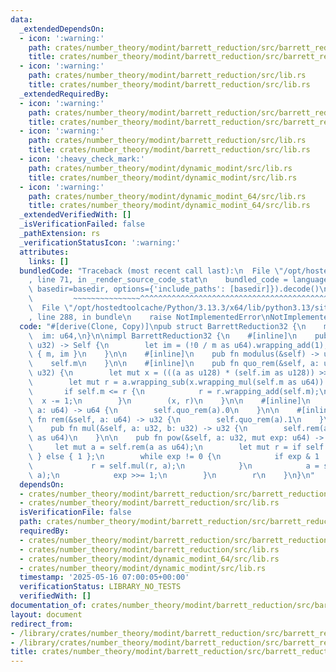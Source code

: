 ```yaml
---
data:
  _extendedDependsOn:
  - icon: ':warning:'
    path: crates/number_theory/modint/barrett_reduction/src/barrett_reduction_64.rs
    title: crates/number_theory/modint/barrett_reduction/src/barrett_reduction_64.rs
  - icon: ':warning:'
    path: crates/number_theory/modint/barrett_reduction/src/lib.rs
    title: crates/number_theory/modint/barrett_reduction/src/lib.rs
  _extendedRequiredBy:
  - icon: ':warning:'
    path: crates/number_theory/modint/barrett_reduction/src/barrett_reduction_64.rs
    title: crates/number_theory/modint/barrett_reduction/src/barrett_reduction_64.rs
  - icon: ':warning:'
    path: crates/number_theory/modint/barrett_reduction/src/lib.rs
    title: crates/number_theory/modint/barrett_reduction/src/lib.rs
  - icon: ':heavy_check_mark:'
    path: crates/number_theory/modint/dynamic_modint/src/lib.rs
    title: crates/number_theory/modint/dynamic_modint/src/lib.rs
  - icon: ':warning:'
    path: crates/number_theory/modint/dynamic_modint_64/src/lib.rs
    title: crates/number_theory/modint/dynamic_modint_64/src/lib.rs
  _extendedVerifiedWith: []
  _isVerificationFailed: false
  _pathExtension: rs
  _verificationStatusIcon: ':warning:'
  attributes:
    links: []
  bundledCode: "Traceback (most recent call last):\n  File \"/opt/hostedtoolcache/Python/3.13.3/x64/lib/python3.13/site-packages/onlinejudge_verify/documentation/build.py\"\
    , line 71, in _render_source_code_stat\n    bundled_code = language.bundle(stat.path,\
    \ basedir=basedir, options={'include_paths': [basedir]}).decode()\n          \
    \         ~~~~~~~~~~~~~~~^^^^^^^^^^^^^^^^^^^^^^^^^^^^^^^^^^^^^^^^^^^^^^^^^^^^^^^^^^^^^^^^^^\n\
    \  File \"/opt/hostedtoolcache/Python/3.13.3/x64/lib/python3.13/site-packages/onlinejudge_verify/languages/rust.py\"\
    , line 288, in bundle\n    raise NotImplementedError\nNotImplementedError\n"
  code: "#[derive(Clone, Copy)]\npub struct BarrettReduction32 {\n    m: u32,\n  \
    \  im: u64,\n}\n\nimpl BarrettReduction32 {\n    #[inline]\n    pub fn new(m:\
    \ u32) -> Self {\n        let im = (!0 / m as u64).wrapping_add(1);\n        Self\
    \ { m, im }\n    }\n\n    #[inline]\n    pub fn modulus(&self) -> u32 {\n    \
    \    self.m\n    }\n\n    #[inline]\n    pub fn quo_rem(&self, a: u64) -> (u64,\
    \ u32) {\n        let mut x = (((a as u128) * (self.im as u128)) >> 64) as u64;\n\
    \        let mut r = a.wrapping_sub(x.wrapping_mul(self.m as u64)) as u32;\n \
    \       if self.m <= r {\n            r = r.wrapping_add(self.m);\n          \
    \  x -= 1;\n        }\n        (x, r)\n    }\n\n    #[inline]\n    pub fn quo(&self,\
    \ a: u64) -> u64 {\n        self.quo_rem(a).0\n    }\n\n    #[inline]\n    pub\
    \ fn rem(&self, a: u64) -> u32 {\n        self.quo_rem(a).1\n    }\n\n    #[inline]\n\
    \    pub fn mul(&self, a: u32, b: u32) -> u32 {\n        self.rem(a as u64 * b\
    \ as u64)\n    }\n\n    pub fn pow(&self, a: u32, mut exp: u64) -> u32 {\n   \
    \     let mut a = self.rem(a as u64);\n        let mut r = if self.m == 1 { 0\
    \ } else { 1 };\n        while exp != 0 {\n            if exp & 1 != 0 {\n   \
    \             r = self.mul(r, a);\n            }\n            a = self.mul(a,\
    \ a);\n            exp >>= 1;\n        }\n        r\n    }\n}\n"
  dependsOn:
  - crates/number_theory/modint/barrett_reduction/src/barrett_reduction_64.rs
  - crates/number_theory/modint/barrett_reduction/src/lib.rs
  isVerificationFile: false
  path: crates/number_theory/modint/barrett_reduction/src/barrett_reduction_32.rs
  requiredBy:
  - crates/number_theory/modint/barrett_reduction/src/barrett_reduction_64.rs
  - crates/number_theory/modint/barrett_reduction/src/lib.rs
  - crates/number_theory/modint/dynamic_modint_64/src/lib.rs
  - crates/number_theory/modint/dynamic_modint/src/lib.rs
  timestamp: '2025-05-16 07:00:05+00:00'
  verificationStatus: LIBRARY_NO_TESTS
  verifiedWith: []
documentation_of: crates/number_theory/modint/barrett_reduction/src/barrett_reduction_32.rs
layout: document
redirect_from:
- /library/crates/number_theory/modint/barrett_reduction/src/barrett_reduction_32.rs
- /library/crates/number_theory/modint/barrett_reduction/src/barrett_reduction_32.rs.html
title: crates/number_theory/modint/barrett_reduction/src/barrett_reduction_32.rs
---
```

